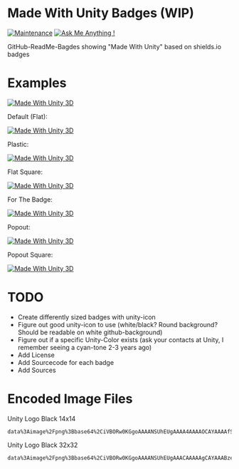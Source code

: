 # Made With Unity Badges (WIP)

[![Maintenance](https://img.shields.io/badge/Maintained%3F-yes-green.svg)](https://github.com/matthiaszarzecki/HackathonList/graphs/commit-activity) [![Ask Me Anything !](https://img.shields.io/badge/Ask%20me-anything-1abc9c.svg)](https://www.matthiaszarzecki.com)

GitHub-ReadMe-Bagdes showing "Made With Unity" based on shields.io badges

# Examples
[![Made With Unity 3D](https://img.shields.io/badge/Made%20With-Unity-blue.svg)](https://unity3d.com)


Default (Flat):

[![Made With Unity 3D](https://img.shields.io/badge/Made%20With-Unity-blue.svg?style=flat&logo=data%3Aimage%2Fpng%3Bbase64%2CiVBORw0KGgoAAAANSUhEUgAAAA4AAAAOCAYAAAAfSC3RAAACE0lEQVQoz2XSv6tXdRzH8efrfT7fX%2FdaXutaSS53CsJFUZOmiEAaNGgwh5AIt7akodoSHRS9uAguXQgdLkENBYI4BBEOEvUPtGhxJb2ldvV%2Bzz3n8341JATe5%2F7YnlrY9RpEUkeFP%2F9eZUfMULdNQFDWEoe2KHO3pTfCvFMzr6RzsfBUlogOsPcBp5U%2BANoigwFJq8BisLl5tXWBtp4HXrX9lTPfx%2FzBf3BPoBf%2Fh07G45kj0ZS7gkXX%2BoEzd%2FauH9XwS8CcMz8F5hWx9wkU0eWR%2BWZ2ua%2F9D6t3bh3D%2BVsXdhdeKGpOua8X%2B8wLwLrtgwEg673IWO42pldr37397HMvPByMxkgwoPnC6bWa0zMNXse%2BIXSgAMcwSwARzXg0mb2siElm5oAYg97qu8fHa27cYzgC%2BTvXvFccOYmMMBDSWNJWnGNwAiMDQWlFEBUIeqNpcfhSW7RR2vwy7JXp4wdHR5OZbjAY0vc9Jr6OwfBsre33VXG%2FiTgczrmQxKPaLq0%2FevhhlPJuGT%2Fz7d2V3yfTaUsaMrvPEdujNB87%2ByHwutHPzdyOl2mzEm3363A0uSXpk8ns1leiKT%2BB%2FkFaRVRFcyLMmiIOJ3ny6XOWwNfdxJxhubG2i%2FgG8iZiTaUsAn%2FJ3Ny8nLndRNwWfGZ8DjgBzZAnx9n%2BJfHKJohg0CWIH%2Fui%2FTX0fJPel%2FCmzCHja0j8C6%2FgByEcpYz%2BAAAAAElFTkSuQmCC)](https://unity3d.com)

Plastic:

[![Made With Unity 3D](https://img.shields.io/badge/Made%20With-Unity-blue.svg?style=plastic&logo=data%3Aimage%2Fpng%3Bbase64%2CiVBORw0KGgoAAAANSUhEUgAAAA4AAAAOCAYAAAAfSC3RAAACE0lEQVQoz2XSv6tXdRzH8efrfT7fX%2FdaXutaSS53CsJFUZOmiEAaNGgwh5AIt7akodoSHRS9uAguXQgdLkENBYI4BBEOEvUPtGhxJb2ldvV%2Bzz3n8341JATe5%2F7YnlrY9RpEUkeFP%2F9eZUfMULdNQFDWEoe2KHO3pTfCvFMzr6RzsfBUlogOsPcBp5U%2BANoigwFJq8BisLl5tXWBtp4HXrX9lTPfx%2FzBf3BPoBf%2Fh07G45kj0ZS7gkXX%2BoEzd%2FauH9XwS8CcMz8F5hWx9wkU0eWR%2BWZ2ua%2F9D6t3bh3D%2BVsXdhdeKGpOua8X%2B8wLwLrtgwEg673IWO42pldr37397HMvPByMxkgwoPnC6bWa0zMNXse%2BIXSgAMcwSwARzXg0mb2siElm5oAYg97qu8fHa27cYzgC%2BTvXvFccOYmMMBDSWNJWnGNwAiMDQWlFEBUIeqNpcfhSW7RR2vwy7JXp4wdHR5OZbjAY0vc9Jr6OwfBsre33VXG%2FiTgczrmQxKPaLq0%2FevhhlPJuGT%2Fz7d2V3yfTaUsaMrvPEdujNB87%2ByHwutHPzdyOl2mzEm3363A0uSXpk8ns1leiKT%2BB%2FkFaRVRFcyLMmiIOJ3ny6XOWwNfdxJxhubG2i%2FgG8iZiTaUsAn%2FJ3Ny8nLndRNwWfGZ8DjgBzZAnx9n%2BJfHKJohg0CWIH%2Fui%2FTX0fJPel%2FCmzCHja0j8C6%2FgByEcpYz%2BAAAAAElFTkSuQmCC)](https://unity3d.com)

Flat Square:

[![Made With Unity 3D](https://img.shields.io/badge/Made%20With-Unity-blue.svg?style=flat-square&logo=data%3Aimage%2Fpng%3Bbase64%2CiVBORw0KGgoAAAANSUhEUgAAAA4AAAAOCAYAAAAfSC3RAAACE0lEQVQoz2XSv6tXdRzH8efrfT7fX%2FdaXutaSS53CsJFUZOmiEAaNGgwh5AIt7akodoSHRS9uAguXQgdLkENBYI4BBEOEvUPtGhxJb2ldvV%2Bzz3n8341JATe5%2F7YnlrY9RpEUkeFP%2F9eZUfMULdNQFDWEoe2KHO3pTfCvFMzr6RzsfBUlogOsPcBp5U%2BANoigwFJq8BisLl5tXWBtp4HXrX9lTPfx%2FzBf3BPoBf%2Fh07G45kj0ZS7gkXX%2BoEzd%2FauH9XwS8CcMz8F5hWx9wkU0eWR%2BWZ2ua%2F9D6t3bh3D%2BVsXdhdeKGpOua8X%2B8wLwLrtgwEg673IWO42pldr37397HMvPByMxkgwoPnC6bWa0zMNXse%2BIXSgAMcwSwARzXg0mb2siElm5oAYg97qu8fHa27cYzgC%2BTvXvFccOYmMMBDSWNJWnGNwAiMDQWlFEBUIeqNpcfhSW7RR2vwy7JXp4wdHR5OZbjAY0vc9Jr6OwfBsre33VXG%2FiTgczrmQxKPaLq0%2FevhhlPJuGT%2Fz7d2V3yfTaUsaMrvPEdujNB87%2ByHwutHPzdyOl2mzEm3363A0uSXpk8ns1leiKT%2BB%2FkFaRVRFcyLMmiIOJ3ny6XOWwNfdxJxhubG2i%2FgG8iZiTaUsAn%2FJ3Ny8nLndRNwWfGZ8DjgBzZAnx9n%2BJfHKJohg0CWIH%2Fui%2FTX0fJPel%2FCmzCHja0j8C6%2FgByEcpYz%2BAAAAAElFTkSuQmCC)](https://unity3d.com)


For The Badge:

[![Made With Unity 3D](https://img.shields.io/badge/Made%20With-Unity-blue.svg?style=for-the-badge&logo=data%3Aimage%2Fpng%3Bbase64%2CiVBORw0KGgoAAAANSUhEUgAAAA4AAAAOCAYAAAAfSC3RAAACE0lEQVQoz2XSv6tXdRzH8efrfT7fX%2FdaXutaSS53CsJFUZOmiEAaNGgwh5AIt7akodoSHRS9uAguXQgdLkENBYI4BBEOEvUPtGhxJb2ldvV%2Bzz3n8341JATe5%2F7YnlrY9RpEUkeFP%2F9eZUfMULdNQFDWEoe2KHO3pTfCvFMzr6RzsfBUlogOsPcBp5U%2BANoigwFJq8BisLl5tXWBtp4HXrX9lTPfx%2FzBf3BPoBf%2Fh07G45kj0ZS7gkXX%2BoEzd%2FauH9XwS8CcMz8F5hWx9wkU0eWR%2BWZ2ua%2F9D6t3bh3D%2BVsXdhdeKGpOua8X%2B8wLwLrtgwEg673IWO42pldr37397HMvPByMxkgwoPnC6bWa0zMNXse%2BIXSgAMcwSwARzXg0mb2siElm5oAYg97qu8fHa27cYzgC%2BTvXvFccOYmMMBDSWNJWnGNwAiMDQWlFEBUIeqNpcfhSW7RR2vwy7JXp4wdHR5OZbjAY0vc9Jr6OwfBsre33VXG%2FiTgczrmQxKPaLq0%2FevhhlPJuGT%2Fz7d2V3yfTaUsaMrvPEdujNB87%2ByHwutHPzdyOl2mzEm3363A0uSXpk8ns1leiKT%2BB%2FkFaRVRFcyLMmiIOJ3ny6XOWwNfdxJxhubG2i%2FgG8iZiTaUsAn%2FJ3Ny8nLndRNwWfGZ8DjgBzZAnx9n%2BJfHKJohg0CWIH%2Fui%2FTX0fJPel%2FCmzCHja0j8C6%2FgByEcpYz%2BAAAAAElFTkSuQmCC)](https://unity3d.com)


Popout:

[![Made With Unity 3D](https://img.shields.io/badge/Made%20With-Unity-blue.svg?style=popout&logo=data%3Aimage%2Fpng%3Bbase64%2CiVBORw0KGgoAAAANSUhEUgAAACAAAAAgCAYAAABzenr0AAAGmUlEQVR42q2XW4hVVRjHv2mGmXG8zDjZ3M45%2B3722ffr2WvvMzpOWnh56CFf0l4Ke6ikh4iIiIpEpQhCQ0jIwohK6KEoKqGgiKLLSxQZURiloZQRmkSWXey%2F9rDP2ZPjZULhx5q1z17r%2B%2B9vfZclSW5GipPO4LeoFoQkeAlprRVEU1PU3XUFyVaTVC8j1U2plrao2mpRZbJFStyiupORZCck%2BS2QUd1LSXNSPGuSFLT48yHVS9eoTrpdcdinosU2Vo0mFVx2AZqXLoCxULaTuxU3ewP7%2FgDOFuD5M5IVUsH8BWQQAOOV5W0B3di0IXvZTTD4HPb5FvzNjc0NOyQ4zT5AYP4CpBBfGuXg%2FewOfO1BrD0Dzl4qgpkENSMh8D8EgCp%2BF700gvE%2FLmDoF8VOj831m2Q1twhmSGC%2BAjISbUZjokmCEb2OeXljLuZz2WZPwc0bZaNZgYB3znMMLyt2TOCSBSgQsB4euFZ2suWa27pHcbJ%2FsOZLxWb7ZCe9RTKbDdlh3RhJNBOSG%2FENJaO%2FgS9K86OSxZaAiwhYuYL6%2BxaY%2BO1wezG%2BWtCDV2BIBz0yjEkWDMIwBFDVimjcjpdA1NftNVbygmzG68teEP30asG%2FgAA1W069q6%2BxRc07Uriaj5o3ub8iGj1ig6cRjMI4R4SACaTVmB3y6N6qdoydlvXYEh02pLjpybYIO9mq2OfLAijTA2YK8YrDqtM5ZxzFizjjnvFanQoBCjwgWDFN2PhyCKhYYQPvnsrXYK3caO4SVZ%2BqLoQ6nZiQ7fQ9wZozCwKqBszS7PSIarNS4GQv9Q8s6iXqot7%2Bgdzlig3jLqMRO6AxN6RRJyR86fNq%2BazVYFTQQppwGP%2Ft3tIxnKraceUcAaIfmTjLI5h33O5Pvqo6k329%2FQto0eAw1XQvzwotT8uERpyArgITTrS6YwBfr0e3S7JLYj0ggQenlaSzq2JzQ0kAI8Vr2YrLDneMt85W6t6B4bHagKiHOOeI6hCpAWREmwm3SaNu3C057MNSqn0kG1633HBJMSJSzYTTh9T8pr2%2FlTxcFuBA9dGyQgjYX9H97gnZgCGGOl8Y7qDltSFG9IdbyvFSq9trq5pOHNHwEC8xiAhle1%2FhoZrJVuUCEBwOHn5fNg7%2BBDth4H4Y3gFj28%2FDNtVh2xAPR4uNRTPcPy4rNC6rOTXDJwHGAcQmm%2FJ3rPjpiYZPJLtZjIU%2F8sWXiZM13VardYOqdRNYJLq8dLMZXCYhSA%2BpViSoVkAkeQkPnN8vnwB2XNHDMaUeUoHU8EsEVXjrs5oRLqsYEQQETeR9vEpG8%2FjPZmfg2mc1h%2B1FtD%2BD8Xzs4yPe%2F7lYiz6wR5Q9KuC1QrHYDDbbkHdEJ3usinkuoBJEPKBWYaNT6mwRu%2FGM6ggyw0%2BpARfqbnIOGoqQZEb3KZ0g%2FEuqh5moBMSRdASfEefg65%2FIAxxelxt%2B1Bag81SaXjUtetmJcpfTnMl9g0PLupYsXUYKgskIsnOEKGaIyhgMoEoeLNX%2FNyXFJ44AATUz4fTIaGCl29EjbQENCBhct4b6Riem0DhOKqX6X9WcvWOCTiMVlYZHxpHPAem5CHjHiWHcAy68EF7faVro%2B3q0CUcwIwApKzhpMPteEN84S8DQurVEAwNUkc1p1WudLBekur9iT0Vxif%2Fr7esnxAepNuo7z28jaAMXv9ZpOOwrUfEXC6qf9wrBbt5ZEnAaMSDPLUAyCQKm8NKJWVVRc3f39S%2BkgcVLCe7GF8cEI9z9KDY%2B8PAsiNtXNDfjXnioJrlU5RlgJwc67mcfi2hmFxJAeHEaFJ4ojmSn6rQIm3MBuRAcGWii0gUcrEseL605IWqhAHcvwt8%2FlTrroziyiwrglDxRkD0JAUsKAfloJRibGGOM4SjvhOW0xDtT5T1qTrK2YseXJICnaBMd8lZE8M2YbwS7wK8w%2FraCMgzja%2BCBYYzwBBfAYyG%2BrXxBxW8flObHRYtdKVrpJQsgibuazzGOy1aXaETvl%2FIe5O59C4YehNhJ2YwGIa5ktAw7IKMvgPkJUEA1XE7DbIpGk5XThYC5gIjvMB6a%2B1oe31Vcy%2BfnAVD3MtIhQg8mCdVsR1GC54NgMVZFYQLzPwLDSMhszKBhjvcGIWSl5LAH0Fnf5ed9EQGHcWldCAjM1wPoByaDCEYmgAB%2BO8pHyWXYa5L%2Fd20Uzes63kdkN%2F2k6LSla9h%2BEUFacPkEOFxAiwvIj0nlc7%2FVBTTZyzbDS7xjHhPsdHMFri%2F4F%2FJEeXrIS4d3AAAAAElFTkSuQmCC)](https://unity3d.com)


Popout Square:

[![Made With Unity 3D](https://img.shields.io/badge/Made%20With-Unity-blue.svg?style=popout-square&logo=data%3Aimage%2Fpng%3Bbase64%2CiVBORw0KGgoAAAANSUhEUgAAACAAAAAgCAYAAABzenr0AAAGmUlEQVR42q2XW4hVVRjHv2mGmXG8zDjZ3M45%2B3722ffr2WvvMzpOWnh56CFf0l4Ke6ikh4iIiIpEpQhCQ0jIwohK6KEoKqGgiKLLSxQZURiloZQRmkSWXey%2F9rDP2ZPjZULhx5q1z17r%2B%2B9vfZclSW5GipPO4LeoFoQkeAlprRVEU1PU3XUFyVaTVC8j1U2plrao2mpRZbJFStyiupORZCck%2BS2QUd1LSXNSPGuSFLT48yHVS9eoTrpdcdinosU2Vo0mFVx2AZqXLoCxULaTuxU3ewP7%2FgDOFuD5M5IVUsH8BWQQAOOV5W0B3di0IXvZTTD4HPb5FvzNjc0NOyQ4zT5AYP4CpBBfGuXg%2FewOfO1BrD0Dzl4qgpkENSMh8D8EgCp%2BF700gvE%2FLmDoF8VOj831m2Q1twhmSGC%2BAjISbUZjokmCEb2OeXljLuZz2WZPwc0bZaNZgYB3znMMLyt2TOCSBSgQsB4euFZ2suWa27pHcbJ%2FsOZLxWb7ZCe9RTKbDdlh3RhJNBOSG%2FENJaO%2FgS9K86OSxZaAiwhYuYL6%2BxaY%2BO1wezG%2BWtCDV2BIBz0yjEkWDMIwBFDVimjcjpdA1NftNVbygmzG68teEP30asG%2FgAA1W069q6%2BxRc07Uriaj5o3ub8iGj1ig6cRjMI4R4SACaTVmB3y6N6qdoydlvXYEh02pLjpybYIO9mq2OfLAijTA2YK8YrDqtM5ZxzFizjjnvFanQoBCjwgWDFN2PhyCKhYYQPvnsrXYK3caO4SVZ%2BqLoQ6nZiQ7fQ9wZozCwKqBszS7PSIarNS4GQv9Q8s6iXqot7%2Bgdzlig3jLqMRO6AxN6RRJyR86fNq%2BazVYFTQQppwGP%2Ft3tIxnKraceUcAaIfmTjLI5h33O5Pvqo6k329%2FQto0eAw1XQvzwotT8uERpyArgITTrS6YwBfr0e3S7JLYj0ggQenlaSzq2JzQ0kAI8Vr2YrLDneMt85W6t6B4bHagKiHOOeI6hCpAWREmwm3SaNu3C057MNSqn0kG1633HBJMSJSzYTTh9T8pr2%2FlTxcFuBA9dGyQgjYX9H97gnZgCGGOl8Y7qDltSFG9IdbyvFSq9trq5pOHNHwEC8xiAhle1%2FhoZrJVuUCEBwOHn5fNg7%2BBDth4H4Y3gFj28%2FDNtVh2xAPR4uNRTPcPy4rNC6rOTXDJwHGAcQmm%2FJ3rPjpiYZPJLtZjIU%2F8sWXiZM13VardYOqdRNYJLq8dLMZXCYhSA%2BpViSoVkAkeQkPnN8vnwB2XNHDMaUeUoHU8EsEVXjrs5oRLqsYEQQETeR9vEpG8%2FjPZmfg2mc1h%2B1FtD%2BD8Xzs4yPe%2F7lYiz6wR5Q9KuC1QrHYDDbbkHdEJ3usinkuoBJEPKBWYaNT6mwRu%2FGM6ggyw0%2BpARfqbnIOGoqQZEb3KZ0g%2FEuqh5moBMSRdASfEefg65%2FIAxxelxt%2B1Bag81SaXjUtetmJcpfTnMl9g0PLupYsXUYKgskIsnOEKGaIyhgMoEoeLNX%2FNyXFJ44AATUz4fTIaGCl29EjbQENCBhct4b6Riem0DhOKqX6X9WcvWOCTiMVlYZHxpHPAem5CHjHiWHcAy68EF7faVro%2B3q0CUcwIwApKzhpMPteEN84S8DQurVEAwNUkc1p1WudLBekur9iT0Vxif%2Fr7esnxAepNuo7z28jaAMXv9ZpOOwrUfEXC6qf9wrBbt5ZEnAaMSDPLUAyCQKm8NKJWVVRc3f39S%2BkgcVLCe7GF8cEI9z9KDY%2B8PAsiNtXNDfjXnioJrlU5RlgJwc67mcfi2hmFxJAeHEaFJ4ojmSn6rQIm3MBuRAcGWii0gUcrEseL605IWqhAHcvwt8%2FlTrroziyiwrglDxRkD0JAUsKAfloJRibGGOM4SjvhOW0xDtT5T1qTrK2YseXJICnaBMd8lZE8M2YbwS7wK8w%2FraCMgzja%2BCBYYzwBBfAYyG%2BrXxBxW8flObHRYtdKVrpJQsgibuazzGOy1aXaETvl%2FIe5O59C4YehNhJ2YwGIa5ktAw7IKMvgPkJUEA1XE7DbIpGk5XThYC5gIjvMB6a%2B1oe31Vcy%2BfnAVD3MtIhQg8mCdVsR1GC54NgMVZFYQLzPwLDSMhszKBhjvcGIWSl5LAH0Fnf5ed9EQGHcWldCAjM1wPoByaDCEYmgAB%2BO8pHyWXYa5L%2Fd20Uzes63kdkN%2F2k6LSla9h%2BEUFacPkEOFxAiwvIj0nlc7%2FVBTTZyzbDS7xjHhPsdHMFri%2F4F%2FJEeXrIS4d3AAAAAElFTkSuQmCC)](https://unity3d.com)


# TODO
- Create differently sized badges with unity-icon
- Figure out good unity-icon to use (white/black? Round background? Should be readable on white github-background)
- Figure out if a specific Unity-Color exists (ask your contacts at Unity, I remember seeing a cyan-tone 2-3 years ago)
- Add License
- Add Sourcecode for each badge
- Add Sources

# Encoded Image Files
Unity Logo Black 14x14

```
data%3Aimage%2Fpng%3Bbase64%2CiVBORw0KGgoAAAANSUhEUgAAAA4AAAAOCAYAAAAfSC3RAAACE0lEQVQoz2XSv6tXdRzH8efrfT7fX%2FdaXutaSS53CsJFUZOmiEAaNGgwh5AIt7akodoSHRS9uAguXQgdLkENBYI4BBEOEvUPtGhxJb2ldvV%2Bzz3n8341JATe5%2F7YnlrY9RpEUkeFP%2F9eZUfMULdNQFDWEoe2KHO3pTfCvFMzr6RzsfBUlogOsPcBp5U%2BANoigwFJq8BisLl5tXWBtp4HXrX9lTPfx%2FzBf3BPoBf%2Fh07G45kj0ZS7gkXX%2BoEzd%2FauH9XwS8CcMz8F5hWx9wkU0eWR%2BWZ2ua%2F9D6t3bh3D%2BVsXdhdeKGpOua8X%2B8wLwLrtgwEg673IWO42pldr37397HMvPByMxkgwoPnC6bWa0zMNXse%2BIXSgAMcwSwARzXg0mb2siElm5oAYg97qu8fHa27cYzgC%2BTvXvFccOYmMMBDSWNJWnGNwAiMDQWlFEBUIeqNpcfhSW7RR2vwy7JXp4wdHR5OZbjAY0vc9Jr6OwfBsre33VXG%2FiTgczrmQxKPaLq0%2FevhhlPJuGT%2Fz7d2V3yfTaUsaMrvPEdujNB87%2ByHwutHPzdyOl2mzEm3363A0uSXpk8ns1leiKT%2BB%2FkFaRVRFcyLMmiIOJ3ny6XOWwNfdxJxhubG2i%2FgG8iZiTaUsAn%2FJ3Ny8nLndRNwWfGZ8DjgBzZAnx9n%2BJfHKJohg0CWIH%2Fui%2FTX0fJPel%2FCmzCHja0j8C6%2FgByEcpYz%2BAAAAAElFTkSuQmCC
```

Unity Logo Black 32x32
```
data%3Aimage%2Fpng%3Bbase64%2CiVBORw0KGgoAAAANSUhEUgAAACAAAAAgCAYAAABzenr0AAAGmUlEQVR42q2XW4hVVRjHv2mGmXG8zDjZ3M45%2B3722ffr2WvvMzpOWnh56CFf0l4Ke6ikh4iIiIpEpQhCQ0jIwohK6KEoKqGgiKLLSxQZURiloZQRmkSWXey%2F9rDP2ZPjZULhx5q1z17r%2B%2B9vfZclSW5GipPO4LeoFoQkeAlprRVEU1PU3XUFyVaTVC8j1U2plrao2mpRZbJFStyiupORZCck%2BS2QUd1LSXNSPGuSFLT48yHVS9eoTrpdcdinosU2Vo0mFVx2AZqXLoCxULaTuxU3ewP7%2FgDOFuD5M5IVUsH8BWQQAOOV5W0B3di0IXvZTTD4HPb5FvzNjc0NOyQ4zT5AYP4CpBBfGuXg%2FewOfO1BrD0Dzl4qgpkENSMh8D8EgCp%2BF700gvE%2FLmDoF8VOj831m2Q1twhmSGC%2BAjISbUZjokmCEb2OeXljLuZz2WZPwc0bZaNZgYB3znMMLyt2TOCSBSgQsB4euFZ2suWa27pHcbJ%2FsOZLxWb7ZCe9RTKbDdlh3RhJNBOSG%2FENJaO%2FgS9K86OSxZaAiwhYuYL6%2BxaY%2BO1wezG%2BWtCDV2BIBz0yjEkWDMIwBFDVimjcjpdA1NftNVbygmzG68teEP30asG%2FgAA1W069q6%2BxRc07Uriaj5o3ub8iGj1ig6cRjMI4R4SACaTVmB3y6N6qdoydlvXYEh02pLjpybYIO9mq2OfLAijTA2YK8YrDqtM5ZxzFizjjnvFanQoBCjwgWDFN2PhyCKhYYQPvnsrXYK3caO4SVZ%2BqLoQ6nZiQ7fQ9wZozCwKqBszS7PSIarNS4GQv9Q8s6iXqot7%2Bgdzlig3jLqMRO6AxN6RRJyR86fNq%2BazVYFTQQppwGP%2Ft3tIxnKraceUcAaIfmTjLI5h33O5Pvqo6k329%2FQto0eAw1XQvzwotT8uERpyArgITTrS6YwBfr0e3S7JLYj0ggQenlaSzq2JzQ0kAI8Vr2YrLDneMt85W6t6B4bHagKiHOOeI6hCpAWREmwm3SaNu3C057MNSqn0kG1633HBJMSJSzYTTh9T8pr2%2FlTxcFuBA9dGyQgjYX9H97gnZgCGGOl8Y7qDltSFG9IdbyvFSq9trq5pOHNHwEC8xiAhle1%2FhoZrJVuUCEBwOHn5fNg7%2BBDth4H4Y3gFj28%2FDNtVh2xAPR4uNRTPcPy4rNC6rOTXDJwHGAcQmm%2FJ3rPjpiYZPJLtZjIU%2F8sWXiZM13VardYOqdRNYJLq8dLMZXCYhSA%2BpViSoVkAkeQkPnN8vnwB2XNHDMaUeUoHU8EsEVXjrs5oRLqsYEQQETeR9vEpG8%2FjPZmfg2mc1h%2B1FtD%2BD8Xzs4yPe%2F7lYiz6wR5Q9KuC1QrHYDDbbkHdEJ3usinkuoBJEPKBWYaNT6mwRu%2FGM6ggyw0%2BpARfqbnIOGoqQZEb3KZ0g%2FEuqh5moBMSRdASfEefg65%2FIAxxelxt%2B1Bag81SaXjUtetmJcpfTnMl9g0PLupYsXUYKgskIsnOEKGaIyhgMoEoeLNX%2FNyXFJ44AATUz4fTIaGCl29EjbQENCBhct4b6Riem0DhOKqX6X9WcvWOCTiMVlYZHxpHPAem5CHjHiWHcAy68EF7faVro%2B3q0CUcwIwApKzhpMPteEN84S8DQurVEAwNUkc1p1WudLBekur9iT0Vxif%2Fr7esnxAepNuo7z28jaAMXv9ZpOOwrUfEXC6qf9wrBbt5ZEnAaMSDPLUAyCQKm8NKJWVVRc3f39S%2BkgcVLCe7GF8cEI9z9KDY%2B8PAsiNtXNDfjXnioJrlU5RlgJwc67mcfi2hmFxJAeHEaFJ4ojmSn6rQIm3MBuRAcGWii0gUcrEseL605IWqhAHcvwt8%2FlTrroziyiwrglDxRkD0JAUsKAfloJRibGGOM4SjvhOW0xDtT5T1qTrK2YseXJICnaBMd8lZE8M2YbwS7wK8w%2FraCMgzja%2BCBYYzwBBfAYyG%2BrXxBxW8flObHRYtdKVrpJQsgibuazzGOy1aXaETvl%2FIe5O59C4YehNhJ2YwGIa5ktAw7IKMvgPkJUEA1XE7DbIpGk5XThYC5gIjvMB6a%2B1oe31Vcy%2BfnAVD3MtIhQg8mCdVsR1GC54NgMVZFYQLzPwLDSMhszKBhjvcGIWSl5LAH0Fnf5ed9EQGHcWldCAjM1wPoByaDCEYmgAB%2BO8pHyWXYa5L%2Fd20Uzes63kdkN%2F2k6LSla9h%2BEUFacPkEOFxAiwvIj0nlc7%2FVBTTZyzbDS7xjHhPsdHMFri%2F4F%2FJEeXrIS4d3AAAAAElFTkSuQmCC
```
